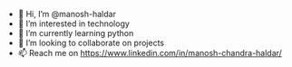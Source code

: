 - 👋 Hi, I’m @manosh-haldar
- 👀 I’m interested in technology
- 🌱 I’m currently learning python
- 💞️ I’m looking to collaborate on projects
- 📫 Reach me on https://www.linkedin.com/in/manosh-chandra-haldar/ 

<!---
manosh-haldar/manosh-haldar is a ✨ special ✨ repository because its `README.md` (this file) appears on your GitHub profile.
You can click the Preview link to take a look at your changes.
--->
